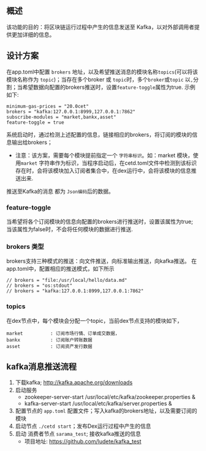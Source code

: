 ## 概述

该功能的目的：将区块链运行过程中产生的信息发送至 Kafka，以对外部调用者提供更加详细的信息。

## 设计方案

在app.toml中配置 `brokers` 地址，以及希望推送消息的模块名称`topics`(可以将该模块名称作为 `topic`)；当存在多个broker 或 `topic`时，多个`broker`或`topic` 以`,`分割；当希望数据向配置的brokers推送时，设置`feature-toggle`属性为true.
示例如下:

```
minimum-gas-prices = "20.0cet"
brokers = "kafka:127.0.0.1:8999,127.0.0.1:7862"
subscribe-modules = "market,bankx,asset"
feature-toggle = true
```

系统启动时，通过检测上述配置的信息，链接相应的brokers，将订阅的模块的信息输出给brokers；

*	注意：该方案，需要每个模块提前指定一个 `字符串标识`。如：market 模块，使用`market` 字符串作为标识，当程序启动后，在cetd.toml文件中检测到该标识存在时，会将该模块加入订阅者集合中，在dex运行中，会将该模块的信息推送出来.

推送至Kafka的消息 都为 `Json编码`后的数据。

### feature-toggle

当希望将各个订阅模块的信息向配置的brokers进行推送时，设置该属性为true; 当该属性为false时，不会将任何模块的数据进行推送.

### brokers 类型

brokers支持三种模式的推送：向文件推送，向标准输出推送，向kafka推送。
在 app.toml中，配置相应的推送模式，如下所示

```
// brokers = "file:/usr/local/hello/data.md"
// brokers = "os:stdout"
// brokers = "kafka:127.0.0.1:8999,127.0.0.1:7862"
```

### topics

在dex节点中，每个模块会分配一个topic，当前dex节点支持的模块如下，

```
market          : 订阅市场行情、订单成交数据，
bankx           : 订阅账户转账数据
asset           : 订阅资产发行数据
```



## kafka消息推送流程

1. 下载kafka; http://kafka.apache.org/downloads
2. 启动服务
	* zookeeper-server-start  /usr/local/etc/kafka/zookeeper.properties &
	* kafka-server-start  /usr/local/etc/kafka/server.properties &
3. 配置节点的 `app.toml`  配置文件；写入kafka的brokers地址，以及需要订阅的模块
4. 启动节点 `./cetd start`；发布Dex运行过程中产生的信息
5. 启动 消费者节点 `sarama_test`; 接收kafka推送的信息
	* 项目地址: https://github.com/ludete/kafka_test






